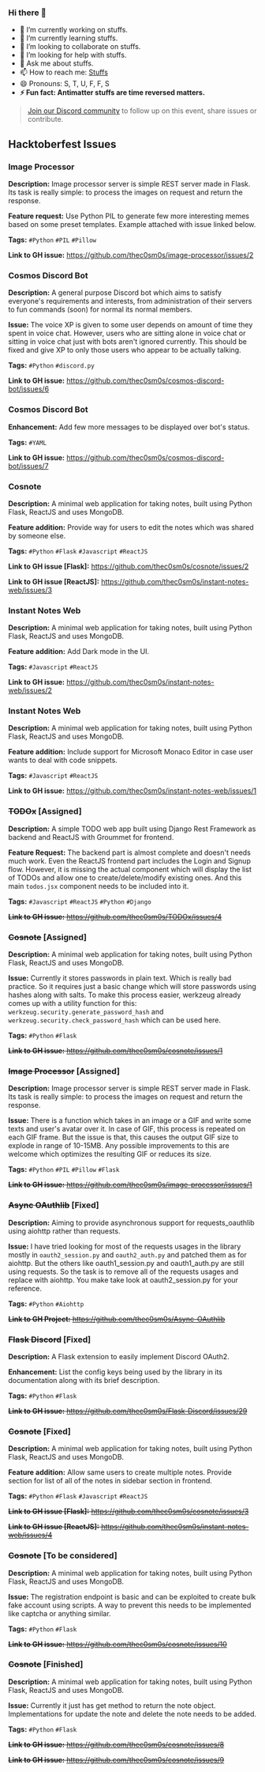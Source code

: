 ### Hi there 👋

- 🔭 I’m currently working on stuffs.
- 🌱 I’m currently learning stuffs.
- 👯 I’m looking to collaborate on stuffs.
- 🤔 I’m looking for help with stuffs.
- 💬 Ask me about stuffs.
- 📫 How to reach me: [Stuffs](https://discord.gg/7CrQEyP)
- 😄 Pronouns: S, T, U, F, F, S
- **⚡ Fun fact: Antimatter stuffs are time reversed matters.**


> [Join our Discord community](https://discord.gg/7CrQEyP) to follow up on this event, share issues or contribute.


## Hacktoberfest Issues


### __**Image Processor**__

**Description:** Image processor server is simple REST server made in Flask. Its task is really simple: to process the images on request and return the response.

**Feature request:** Use Python PIL to generate few more interesting memes based on some preset templates. Example attached with issue linked below.

**Tags:** `#Python` `#PIL` `#Pillow`

**Link to GH issue:** <https://github.com/thec0sm0s/image-processor/issues/2>

### __**Cosmos Discord Bot**__

**Description:** A general purpose Discord bot which aims to satisfy everyone's requirements and interests, from administration of their servers to fun commands (soon) for normal its normal members.

**Issue:** The voice XP is given to some user depends on amount of time they spent in voice chat. However, users who are sitting alone in voice chat or sitting in voice chat just with bots aren't ignored currently. This should be fixed and give XP to only those users who appear to be actually talking.

**Tags:** `#Python` `#discord.py`

**Link to GH issue:** <https://github.com/thec0sm0s/cosmos-discord-bot/issues/6>

### __**Cosmos Discord Bot**__

**Enhancement:** Add few more messages to be displayed over bot's status.

**Tags:** `#YAML`

**Link to GH issue:** <https://github.com/thec0sm0s/cosmos-discord-bot/issues/7>

### __**Cosnote**__

**Description:** A minimal web application for taking notes, built using Python Flask, ReactJS and uses MongoDB.

**Feature addition:** Provide way for users to edit the notes which was shared by someone else.

**Tags:** `#Python` `#Flask` `#Javascript` `#ReactJS`

**Link to GH issue [Flask]:** <https://github.com/thec0sm0s/cosnote/issues/2>

**Link to GH issue [ReactJS]:** <https://github.com/thec0sm0s/instant-notes-web/issues/3>


### __**Instant Notes Web**__

**Description:** A minimal web application for taking notes, built using Python Flask, ReactJS and uses MongoDB.

**Feature addition:** Add Dark mode in the UI.

**Tags:** `#Javascript` `#ReactJS`

**Link to GH issue:** <https://github.com/thec0sm0s/instant-notes-web/issues/2>

### __**Instant Notes Web**__

**Description:** A minimal web application for taking notes, built using Python Flask, ReactJS and uses MongoDB.

**Feature addition:** Include support for Microsoft Monaco Editor in case user wants to deal with code snippets.

**Tags:** `#Javascript` `#ReactJS`

**Link to GH issue:** <https://github.com/thec0sm0s/instant-notes-web/issues/1>

### ~~__**TODOx**__~~ [Assigned]
**Description:** A simple TODO web app built using Django Rest Framework as backend and ReactJS with Groummet for frontend.

**Feature Request:** The backend part is almost complete and doesn't needs much work. Even the ReactJS frontend part includes the Login and Signup flow. However, it is missing the actual component which will display the list of TODOs and allow one to create/delete/modify existing ones. And this main `todos.jsx` component needs to be included into it.

**Tags:** `#Javascript` `#ReactJS` `#Python` `#Django`

~~**Link to GH issue:** <https://github.com/thec0sm0s/TODOx/issues/4>~~

### ~~__**Cosnote**__~~ [Assigned]

**Description:** A minimal web application for taking notes, built using Python Flask, ReactJS and uses MongoDB.

**Issue:** Currently it stores passwords in plain text. Which is really bad practice. So it requires just a basic change which will store passwords using hashes along with salts. To make this process easier, werkzeug already comes up with a utility function for this: `werkzeug.security.generate_password_hash` and `werkzeug.security.check_password_hash` which can be used here.

**Tags:** `#Python` `#Flask`

~~**Link to GH issue:** <https://github.com/thec0sm0s/cosnote/issues/1>~~

### ~~__**Image Processor**__~~ [Assigned]
**Description:** Image processor server is simple REST server made in Flask. Its task is really simple: to process the images on request and return the response.

**Issue:** There is a function which takes in an image or a GIF and write some texts and user's avatar over it. In case of GIF, this process is repeated on each GIF frame. But the issue is that, this causes the output GIF size to explode in range of 10-15MB. Any possible improvements to this are welcome which optimizes the resulting GIF or reduces its size.

**Tags:** `#Python` `#PIL` `#Pillow` `#Flask`

~~**Link to GH issue:** <https://github.com/thec0sm0s/image-processor/issues/1>~~

### ~~__**Async OAuthlib**__~~ [Fixed]

**Description:** Aiming to provide asynchronous support for requests_oauthlib using aiohttp rather than requests.

**Issue:** I have tried looking for most of the requests usages in the library mostly in `oauth2_session.py` and `oauth2_auth.py` and patched them as for aiohttp. But the others like oauth1_session.py and oauth1_auth.py are still using requests. So the task is to remove all of the requests usages and replace with aiohttp. You make take look at oauth2_session.py for your reference.

**Tags:** `#Python` `#Aiohttp`

~~**Link to GH Project:** <https://github.com/thec0sm0s/Async-OAuthlib>~~

### ~~__**Flask Discord**__~~ [Fixed]

**Description:** A Flask extension to easily implement Discord OAuth2.

**Enhancement:** List the config keys being used by the library in its documentation along with its brief description.

**Tags:** `#Python` `#Flask`

~~**Link to GH issue:** <https://github.com/thec0sm0s/Flask-Discord/issues/29>~~

### ~~__**Cosnote**__~~ [Fixed]

**Description:** A minimal web application for taking notes, built using Python Flask, ReactJS and uses MongoDB.

**Feature addition:** Allow same users to create multiple notes. Provide section for list of all of the notes in sidebar section in frontend.

**Tags:** `#Python` `#Flask` `#Javascript` `#ReactJS`

~~**Link to GH issue [Flask]:** <https://github.com/thec0sm0s/cosnote/issues/3>~~

~~**Link to GH issue [ReactJS]:** <https://github.com/thec0sm0s/instant-notes-web/issues/4>~~

### ~~__**Cosnote**__~~ [To be considered]

**Description:** A minimal web application for taking notes, built using Python Flask, ReactJS and uses MongoDB.

**Issue:** The registration endpoint is basic and can be exploited to create bulk fake account using scripts. A way to prevent this needs to be implemented like captcha or anything similar.

**Tags:** `#Python` `#Flask`

~~**Link to GH issue:** <https://github.com/thec0sm0s/cosnote/issues/10>~~

### ~~__**Cosnote**__~~ [Finished]

**Description:** A minimal web application for taking notes, built using Python Flask, ReactJS and uses MongoDB.

**Issue:** Currently it just has get method to return the note object. Implementations for update the note and delete the note needs to be added.

**Tags:** `#Python` `#Flask`

~~**Link to GH issue:** <https://github.com/thec0sm0s/cosnote/issues/8>~~

~~**Link to GH issue:** <https://github.com/thec0sm0s/cosnote/issues/9>~~

